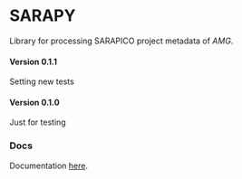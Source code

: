 # SARAPY

Library for processing SARAPICO project metadata of _AMG_.

#### Version 0.1.1

Setting new tests

#### Version 0.1.0

Just for testing

### Docs

Documentation [here](https://github.com/lucasbaldezzari/sarapy/blob/main/docs/docs.md).
